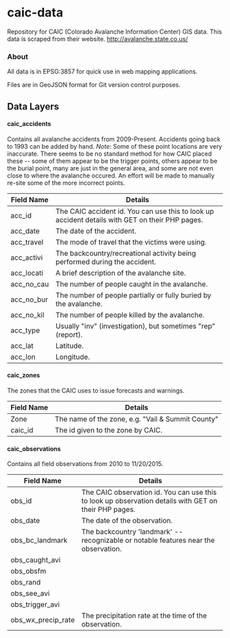 # caic-data
Repository for CAIC (Colorado Avalanche Information Center) GIS data.
This data is scraped from their website.  http://avalanche.state.co.us/

### About
All data is in EPSG:3857 for quick use in web mapping applications.

Files are in GeoJSON format for Git version control purposes.

## Data Layers

#### caic_accidents
Contains all avalanche accidents from 2009-Present.  Accidents going back to 1993 can be added by hand.
*Note:* Some of these point locations are very inaccurate.  There seems to be no standard method for how CAIC placed these -- some of them appear to be the trigger points, others appear to be the burial point, many are just in the general area, and some are not even close to where the avalanche occured.  An effort will be made to manually re-site some of the more incorrect points.

| Field Name | Details |
|------------|---------|
| acc_id    | The CAIC accident id.  You can use this to look up accident details with GET on their PHP pages. |
| acc_date | The date of the accident. |
| acc_travel | The mode of travel that the victims were using. |
| acc_activi | The backcountry/recreational activity being performed during the accident. |
| acc_locati | A brief description of the avalanche site. |
| acc_no_cau | The number of people caught in the avalanche. |
| acc_no_bur | The number of people partially or fully buried by the avalanche. |
| acc_no_kil | The number of people killed by the avalanche. |
| acc_type | Usually "inv" (investigation), but sometimes "rep" (report). |
| acc_lat | Latitude. |
| acc_lon | Longitude. |

#### caic_zones
The zones that the CAIC uses to issue forecasts and warnings.

| Field Name | Details |
|------------|---------|
| Zone | The name of the zone, e.g. "Vail & Summit County" |
| caic_id | The id given to the zone by CAIC. |

#### caic_observations
Contains all field observations from 2010  to 11/20/2015.

| Field Name | Details |
|------------|---------|
|obs_id | The CAIC observation id.  You can use this to look up observation details with GET on their PHP pages. |
| obs_date | The date of the observation. |
| obs_bc_landmark | The backcountry 'landmark' -- recognizable or notable features near the observation. |
| obs_caught_avi |  |
| obs_obsfm |  |
| obs_rand |  |
| obs_see_avi |  |
| obs_trigger_avi |  |
| obs_wx_precip_rate | The precipitation rate at the time of the observation. |
